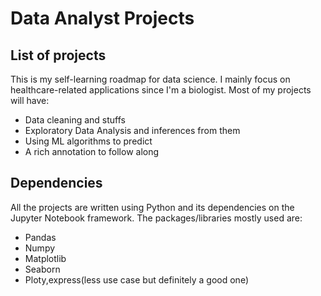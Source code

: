# Data Analyst Projects
## List of projects 

This is my self-learning roadmap for data science. I mainly focus on healthcare-related applications since I'm a biologist. Most of my projects will have:
- Data cleaning and stuffs
- Exploratory Data Analysis and inferences from them
- Using ML algorithms to predict
- A rich annotation to follow along

## Dependencies

All the projects are written using Python and its dependencies on the Jupyter Notebook framework. The packages/libraries mostly used are:
- Pandas
- Numpy
- Matplotlib
- Seaborn
- Ploty,express(less use case but definitely a good one)

